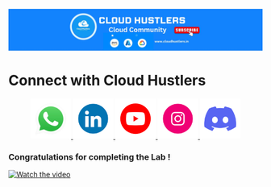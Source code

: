 ![API Gateway Banner](https://github.com/Abhiraj-1604/gcsbucket/blob/cd5a79c3b8251e85303f240c57d6a25411449897/channels4_banner.jpg)
# Connect with Cloud Hustlers

<p align="center">
  <a href="https://whatsapp.cloudhustlers.in" target="_blank">
    <img src="https://raw.githubusercontent.com/Abhiraj-1604/gcsbucket/main/gif/235294019-40007353-6219-4ec5-b661-b3c35136dd0b.gif" alt="WhatsApp" width="80">
  </a>
  <a href="https://in.linkedin.com/company/cloud-hustlers" target="_blank">
    <img src="https://raw.githubusercontent.com/Abhiraj-1604/gcsbucket/main/gif/235294012-0a55e343-37ad-4b0f-924f-c8431d9d2483.gif" alt="LinkedIn" width="80">
  </a>
  <a href="https://www.youtube.com/@CloudHustlers" target="_blank">
    <img src="https://github.com/Abhiraj-1604/gcsbucket/blob/ca0d82039f8d2b6bf50bc1a6d80b3314f12579ca/gif/vecteezy_youtube-logo-png-youtube-logo-transparent-png-youtube-icon_23986480.png" alt="Youtube" width="80">
  </a>
  <a href="https://instagram.com/cloud_hustlers" target="_blank">
    <img src="https://raw.githubusercontent.com/Abhiraj-1604/gcsbucket/main/gif/235294013-a33e5c43-a01c-43f6-b44d-a406d8b4ab75.gif" alt="Instagram" width="80">
  </a>
  <a href="[https://discord.gg/nXvDCWWN](https://discord.gg/MdbVq7BJNd)" target="_blank">
    <img src="https://raw.githubusercontent.com/Abhiraj-1604/gcsbucket/main/gif/235294015-47144047-25ab-417c-af1b-6746820a20ff.gif" alt="GitHub" width="80">
  </a>
</p>

### Congratulations for completing the Lab !

[![Watch the video](https://img.youtube.com/vi/ATIi1HbTyQc/0.jpg)](https://youtu.be/ATIi1HbTyQc?si=HS5O17FfsPBee12J)
